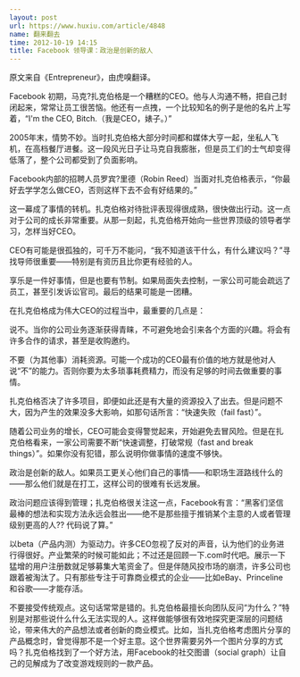 ```yaml
---
layout: post
url: https://www.huxiu.com/article/4848
name: 翻来翻去
time: 2012-10-19 14:15
title: Facebook 领导课：政治是创新的敌人
---
```

原文来自《Entrepreneur》，由虎嗅翻译。

Facebook 初期，马克?扎克伯格是一个糟糕的CEO。他与人沟通不畅，把自己封闭起来，常常让员工很苦恼。他还有一点拽，一个比较知名的例子是他的名片上写着，“I'm the CEO, Bitch.（我是CEO，婊子。）”

2005年末，情势不妙。当时扎克伯格大部分时间都和媒体大亨一起，坐私人飞机，在高档餐厅进餐。这一段风光日子让马克自我膨胀，但是员工们的士气却变得低落了，整个公司都受到了负面影响。

Facebook内部的招聘人员罗宾?里德（Robin Reed）当面对扎克伯格表示，“你最好去学学怎么做CEO，否则这样下去不会有好结果的。”

这一幕成了事情的转机。扎克伯格对待批评表现得很成熟，很快做出行动。这一点对于公司的成长非常重要。从那一刻起，扎克伯格开始向一些世界顶级的领导者学习，怎样当好CEO。

CEO有可能是很孤独的，可千万不能问，“我不知道该干什么，有什么建议吗？”寻找导师很重要——特别是有资历且比你更有经验的人。

享乐是一件好事情，但是也要有节制。如果局面失去控制，一家公司可能会疏远了员工，甚至引发诉讼官司。最后的结果可能是一团糟。

在扎克伯格成为伟大CEO的过程当中，最重要的几点是：

说不。当你的公司业务逐渐获得青睐，不可避免地会引来各个方面的兴趣。将会有许多合作的请求，甚至是收购邀约。

不要（为其他事）消耗资源。可能一个成功的CEO最有价值的地方就是他对人说“不”的能力。否则你要为太多琐事耗费精力，而没有足够的时间去做重要的事情。

扎克伯格否决了许多项目，即便如此还是有大量的资源投入了出去。但是问题不大，因为产生的效果没多大影响，如那句话所言：“快速失败（fail fast）”。

随着公司业务的增长，CEO可能会变得警觉起来，开始避免去冒风险。但是在扎克伯格看来，一家公司需要不断“快速调整，打破常规（fast and break things）”。如果你没有犯错，那么说明你做事情的速度不够快。

政治是创新的敌人。如果员工更关心他们自己的事情——和职场生涯路线什么的——那么他们就是在打工，这样公司的很难有长远发展。

政治问题应该得到管理；扎克伯格很关注这一点，Facebook有言：“黑客们坚信最棒的想法和实现方法永远会胜出——绝不是那些擅于推销某个主意的人或者管理级别更高的人?? 代码说了算。”

以beta（产品内测）为驱动力。许多CEO忽视了反对的声音，认为他们的业务进行得很好。产业繁荣的时候可能如此；不过还是回顾一下.com时代吧。展示一下猛增的用户注册数就足够募集大笔资金了。但是伴随风投市场的崩溃，许多公司也跟着被淘汰了。只有那些专注于可靠商业模式的企业——比如eBay、Princeline和谷歌——才能存活。

不要接受传统观点。这句话常常是错的。扎克伯格最擅长向团队反问“为什么？”特别是对那些说什么什么无法实现的人。这样做能够很有效地探究更深层的问题结论，带来伟大的产品想法或者创新的商业模式。比如，当扎克伯格考虑图片分享的产品概念时，曾觉得那不是一个好主意。这个世界需要另外一个图片分享的方式吗？扎克伯格找到了一个好方法，用Facebook的社交图谱（social graph）让自己的见解成为了改变游戏规则的一款产品。

